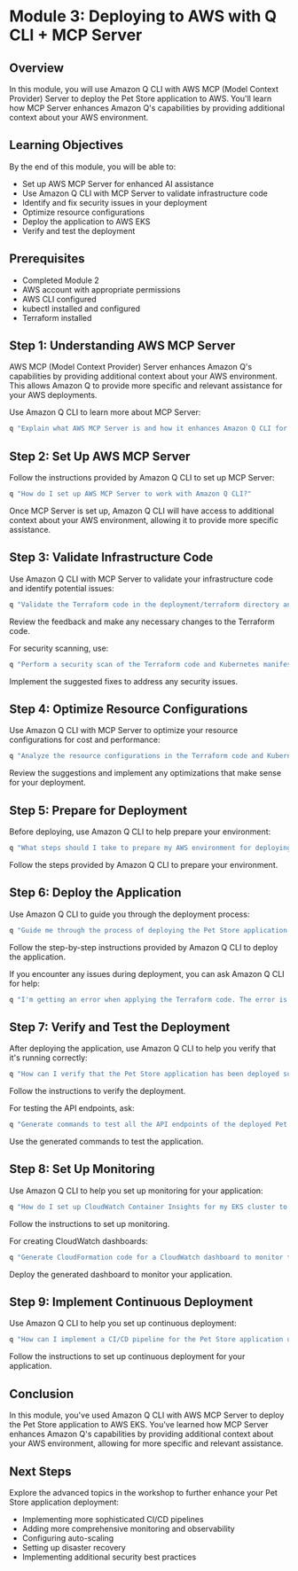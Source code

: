 # Module 3: Deploying to AWS with Q CLI + MCP Server

## Overview

In this module, you will use Amazon Q CLI with AWS MCP (Model Context Provider) Server to deploy the Pet Store application to AWS. You'll learn how MCP Server enhances Amazon Q's capabilities by providing additional context about your AWS environment.

## Learning Objectives

By the end of this module, you will be able to:
- Set up AWS MCP Server for enhanced AI assistance
- Use Amazon Q CLI with MCP Server to validate infrastructure code
- Identify and fix security issues in your deployment
- Optimize resource configurations
- Deploy the application to AWS EKS
- Verify and test the deployment

## Prerequisites

- Completed Module 2
- AWS account with appropriate permissions
- AWS CLI configured
- kubectl installed and configured
- Terraform installed

## Step 1: Understanding AWS MCP Server

AWS MCP (Model Context Provider) Server enhances Amazon Q's capabilities by providing additional context about your AWS environment. This allows Amazon Q to provide more specific and relevant assistance for your AWS deployments.

Use Amazon Q CLI to learn more about MCP Server:

```bash
q "Explain what AWS MCP Server is and how it enhances Amazon Q CLI for AWS deployments"
```

## Step 2: Set Up AWS MCP Server

Follow the instructions provided by Amazon Q CLI to set up MCP Server:

```bash
q "How do I set up AWS MCP Server to work with Amazon Q CLI?"
```

Once MCP Server is set up, Amazon Q CLI will have access to additional context about your AWS environment, allowing it to provide more specific assistance.

## Step 3: Validate Infrastructure Code

Use Amazon Q CLI with MCP Server to validate your infrastructure code and identify potential issues:

```bash
q "Validate the Terraform code in the deployment/terraform directory and identify any issues or best practices that aren't being followed"
```

Review the feedback and make any necessary changes to the Terraform code.

For security scanning, use:

```bash
q "Perform a security scan of the Terraform code and Kubernetes manifests. Identify any security issues and suggest fixes"
```

Implement the suggested fixes to address any security issues.

## Step 4: Optimize Resource Configurations

Use Amazon Q CLI with MCP Server to optimize your resource configurations for cost and performance:

```bash
q "Analyze the resource configurations in the Terraform code and Kubernetes manifests. Suggest optimizations for cost and performance based on AWS best practices"
```

Review the suggestions and implement any optimizations that make sense for your deployment.

## Step 5: Prepare for Deployment

Before deploying, use Amazon Q CLI to help prepare your environment:

```bash
q "What steps should I take to prepare my AWS environment for deploying the Pet Store application to EKS?"
```

Follow the steps provided by Amazon Q CLI to prepare your environment.

## Step 6: Deploy the Application

Use Amazon Q CLI to guide you through the deployment process:

```bash
q "Guide me through the process of deploying the Pet Store application to EKS using the Terraform code and Kubernetes manifests we've created"
```

Follow the step-by-step instructions provided by Amazon Q CLI to deploy the application.

If you encounter any issues during deployment, you can ask Amazon Q CLI for help:

```bash
q "I'm getting an error when applying the Terraform code. The error is: [paste error message]. How can I fix this?"
```

## Step 7: Verify and Test the Deployment

After deploying the application, use Amazon Q CLI to help you verify that it's running correctly:

```bash
q "How can I verify that the Pet Store application has been deployed successfully to EKS?"
```

Follow the instructions to verify the deployment.

For testing the API endpoints, ask:

```bash
q "Generate commands to test all the API endpoints of the deployed Pet Store application"
```

Use the generated commands to test the application.

## Step 8: Set Up Monitoring

Use Amazon Q CLI to help you set up monitoring for your application:

```bash
q "How do I set up CloudWatch Container Insights for my EKS cluster to monitor the Pet Store application?"
```

Follow the instructions to set up monitoring.

For creating CloudWatch dashboards:

```bash
q "Generate CloudFormation code for a CloudWatch dashboard to monitor the Pet Store application on EKS"
```

Deploy the generated dashboard to monitor your application.

## Step 9: Implement Continuous Deployment

Use Amazon Q CLI to help you set up continuous deployment:

```bash
q "How can I implement a CI/CD pipeline for the Pet Store application using AWS services?"
```

Follow the instructions to set up continuous deployment for your application.

## Conclusion

In this module, you've used Amazon Q CLI with AWS MCP Server to deploy the Pet Store application to AWS EKS. You've learned how MCP Server enhances Amazon Q's capabilities by providing additional context about your AWS environment, allowing for more specific and relevant assistance.

## Next Steps

Explore the advanced topics in the workshop to further enhance your Pet Store application deployment:
- Implementing more sophisticated CI/CD pipelines
- Adding more comprehensive monitoring and observability
- Configuring auto-scaling
- Setting up disaster recovery
- Implementing additional security best practices
